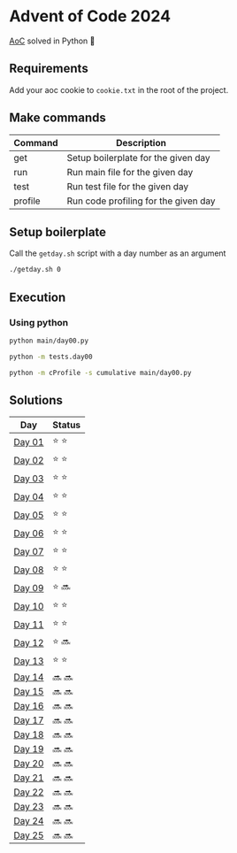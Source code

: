 # Advent of Code 2024
[AoC](https://adventofcode.com/2024) solved in Python :snake:

## Requirements
Add your aoc cookie to `cookie.txt` in the root of the project.  

## Make commands

| Command | Description                          |
| ------- | ------------------------------------ |
| get     | Setup boilerplate for the given day  |
| run     | Run main file for the given day      |
| test    | Run test file for the given day      |
| profile | Run code profiling for the given day |

## Setup boilerplate
Call the `getday.sh` script with a day number as an argument
```sh
./getday.sh 0
```

## Execution
### Using python
```sh
python main/day00.py
```

```sh
python -m tests.day00 
```

```sh
python -m cProfile -s cumulative main/day00.py
```

## Solutions
| Day | Status |
| --- | ------ |
| [Day 01](https://github.com/Accieo/aoc-2024/blob/main/main/day01.py) | :star: :star: |
| [Day 02](https://github.com/Accieo/aoc-2024/blob/main/main/day02.py) | :star: :star: |
| [Day 03](https://github.com/Accieo/aoc-2024/blob/main/main/day03.py) | :star: :star: |
| [Day 04](https://github.com/Accieo/aoc-2024/blob/main/main/day04.py) | :star: :star: |
| [Day 05](https://github.com/Accieo/aoc-2024/blob/main/main/day05.py) | :star: :star: |
| [Day 06](https://github.com/Accieo/aoc-2024/blob/main/main/day06.py) | :star: :star: |
| [Day 07](https://github.com/Accieo/aoc-2024/blob/main/main/day07.py) | :star: :star: |
| [Day 08](https://github.com/Accieo/aoc-2024/blob/main/main/day08.py) | :star: :star: |
| [Day 09](https://github.com/Accieo/aoc-2024/blob/main/main/day09.py) | :star: :soon: |
| [Day 10](https://github.com/Accieo/aoc-2024/blob/main/main/day10.py) | :star: :star: |
| [Day 11](https://github.com/Accieo/aoc-2024/blob/main/main/day11.py) | :star: :star: |
| [Day 12](https://github.com/Accieo/aoc-2024/blob/main/main/day12.py) | :star: :soon: |
| [Day 13](https://github.com/Accieo/aoc-2024/blob/main/main/day13.py) | :star: :star: |
| [Day 14](https://github.com/Accieo/aoc-2024/blob/main/main/day14.py) | :soon: :soon: |
| [Day 15](https://github.com/Accieo/aoc-2024/blob/main/main/day15.py) | :soon: :soon: |
| [Day 16](https://github.com/Accieo/aoc-2024/blob/main/main/day16.py) | :soon: :soon: |
| [Day 17](https://github.com/Accieo/aoc-2024/blob/main/main/day17.py) | :soon: :soon: |
| [Day 18](https://github.com/Accieo/aoc-2024/blob/main/main/day18.py) | :soon: :soon: |
| [Day 19](https://github.com/Accieo/aoc-2024/blob/main/main/day19.py) | :soon: :soon: |
| [Day 20](https://github.com/Accieo/aoc-2024/blob/main/main/day20.py) | :soon: :soon: |
| [Day 21](https://github.com/Accieo/aoc-2024/blob/main/main/day21.py) | :soon: :soon: |
| [Day 22](https://github.com/Accieo/aoc-2024/blob/main/main/day22.py) | :soon: :soon: |
| [Day 23](https://github.com/Accieo/aoc-2024/blob/main/main/day23.py) | :soon: :soon: |
| [Day 24](https://github.com/Accieo/aoc-2024/blob/main/main/day24.py) | :soon: :soon: |
| [Day 25](https://github.com/Accieo/aoc-2024/blob/main/main/day25.py) | :soon: :soon: |
